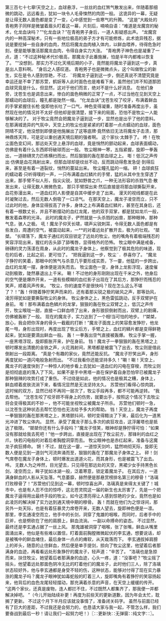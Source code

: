 第三百七十七章!天空之上，血球悬浮，一丝丝的血红煞气散发出来，伴随着那细微的跳动，远远看去，犹如一块令人毛骨悚然的肉团一般。
这诡异的一幕，无疑是让得无数人面色都是变了一变，心中感觉到一些寒气的升腾。
“这是”大殿处的青袍男子同样是微皱着眉头盯着这一幕，片刻后，喃喃自语：“难道是龙魔宫的秘术，化龙血诀吗？”“化龙血诀？”在青袍男子身后，一道人影疑惑出声。
“龙魔宫内的一种高深秘术，只有一些地位极高的弟子方才有可能修炼，此术诡异残忍，据说是要挖掉一些自身的血肉，然后将魔龙血肉植入体内，以鲜血喂养，待得危急时刻，便是能够激活那魔龙血肉，令得自身实力大涨。
”青袍男子神色也是凝重了一点，道：“不过这种秘术代价极高，那魔龙子此番施展，怕是半年内都难以恢复了。
”“没想到，那实力不过化天境后期的小子，竟然能将魔龙子逼到这一步，真是出人意料啊。
”身后之人感叹道。
青袍男子也是微微点头，这个叫做牧尘的新生，实在是令人感到惊艳，不过．¨将魔龙子逼到这一步，倒还真说不清楚究竟是幸运还是不幸了那苏萱，鹤妖等人此时面色也是难看下来，虽然他们并不知道那团血球究竟是什么，但显然，这对于他们而言，绝对不是什么好消息。
在他们身旁，沈苍生也是调息出来，惨白的面色稍微的正常了一点，不过当他在见到天空上那蠕动的血球后，瞳孔都是陡然一缩。
“化龙血诀”沈苍生咬了咬牙，布满着鲜血的手掌紧握住长枪·旋即他长吐了一口气，神色变得凝重，随时准备再度出手，虽然现在他的情况并不太好·但他却是很清楚，接下来的局面，恐怕不是牧尘一人能够解决的了。
对于牧尘竟然会把魔龙子逼到这一步，显然也是出乎了他的意料。
在那满城诡异的气氛中，天空上的牧尘也是紧紧的盯着那一点点蠕动的血球，面色阴晴不定，他没想到即便是他施展出了这等底牌·竟然依旧无法将魔龙子击溃，那神鼎炼天阵，可是足以重创通天境后期的强者啊。
这个家伙·太棘手了。
咚！在牧尘面色变幻间，那远处天空上悬浮的血球，竟是悄然的颤动起来，血球表面蠕动，仿佛是有着什么东西即将破球而出一般。
牧尘眼神一寒，五指紧握，旋即一拳轰出，一道磅礴灵力匹练横扫而出，然后狠狠的轰在那血球之上。
嘭！低沉之声传出·仿佛是血花溅射出来，但那血球却是纹丝不动，反而跳动得愈发急促·到得后来，甚至是有着一道裂纹，悄然的蔓延出来。
牧尘瞳孔猛的一缩。
砰！血球疯狂的蠕动着·只听得噗的一声，一只布满着血红鳞片的手臂，猛的从其中生生穿透了出来，那手臂不似人形，指尖尖锐，犹如野兽之爪，一种无法形容的杀戮气息·散发出来，让得无数人微微色变。
那只手臂探出来·然后直接是将那血球撕裂开来，血花弥漫出来，一道血红的人影便是自其中缓步走了出来。
漫天的视线都是在此时凝聚过去，然后无数人倒吸了一口凉气。
在那天空上，魔龙子凌空而立，只不过此时的他，身体显得拔高了许多，身体之上布满着血红鳞片，甚至在其身后，还有着一根数丈长，并且不断摆动的血红龙尾，他的双手双掌，都是犹如龙爪一般，散发着森寒的光泽。
此时的魔龙子，俨然就是一头杀戮的凶兽，那种眼神，那种气息，骇人之极。
吼！魔龙子仰天长啸，啸声尖锐刺耳，令得无数人面色都是有些发白，周遭的空气，被震动起来，一**的对着远处扩散开去，极为的壮观。
“桀桀。
”长啸落下，魔龙子通红的双目锁定了远处的牧尘，他的嘴角有着极端残忍的笑容浮现出来，猩红的舌头舔了舔嘴唇，显得格外的恐怖。
牧尘眼中满是戒备，磅礴的灵力荡漾在周身，从此时的魔龙子身体上，他察觉到了极其危险的味道，现在的后者，比起之前，更可怕了。
“把我逼到这一步，牧尘¨．恭喜你了。
”魔龙子狰狞的笑着，那眼中的煞气与杀意几乎要形成实质，下一霎，他猛的一步跨出，血红的龙尾一摆，身体便是消失而去。
牧尘面色一变，身体上龙影浮现，速度催动到极致，陡然暴退出上千米。
唰！不过他的身形刚刚出现在千米之外，他身后的空气便是爆炸开来，一道有些模糊的血红影子出现在了其后方，那狰狞而残忍的笑声，顺着风声传来。
“牧尘，你的速度不是很快吗？现在怎么这么不堪了？！”轰！伴随着狰狞笑声而来的，还有着那尖锐之极的破风之声，那等劲风，凌厉得犹如是要撕裂牧尘的身体。
牧尘身体之上，黑色雷弧跳动，反手双臂护在身前。
嘭！那布满着血色鳞片的龙掌，狠狠的轰在牧尘双臂之上，低沉之声传开，牧尘喉咙一甜，直接一口鲜血喷了出来，身形狼狈倒射而出，双臂上的剧痛，仿佛被轰断了一般。
现在的魔龙子，实力达到了一个相!当可怕的地步。
!“桀桀，放心，我会把你浑身的骨头一截截的打断！”魔龙子面庞上的笑容愈发狰狞，他龙尾一甩，身形出现时，再度出现了牧尘后方，手臂之上，血红的鳞片都是变得鲜艳起来，犹如是要滴出鲜血一般。
轰！一拳轰出空气直接被轰爆。
牧尘手掌一握，一座黑塔浮现，旋即膨胀开来，护在身前。
铛！魔龙子一拳狠狠的轰在黑塔之上顿时爆发出清脆的金铁之声，火花溅射间，黑塔都是被震飞了出去，牧尘则是借此倒射出一段距离。
“真是个有趣的家伙，竟然还能反抗。
”魔龙子狞笑出声，身形再度犹如一道闪电般急射而出。
“不过我看你还能坚持多久！”唰！唰！天空上，魔龙子的速度快到了一种惊人的地步看上去犹如一道血红的闪电在穿梭，而牧尘则是彻彻底底的落入了下风，如果不是手中黑塔一直在保护着自身恐怕早已被魔龙子那种狠辣的攻势打成了重伤。
不过绕是如此，他的情况也是极其之糟，身体上，鲜血顺着皮肤流淌下来，看情况显然是无法坚持太久。
苏萱他们看得心惊肉跳，这时候的双方，显然已经不再同一层次了，牧尘手段再多，都不可能再逆转。
“我去帮他。
”沈苍生咬了咬牙顾不得身上的伤势，就要出手，按照这个情况下去牧尘将会变得极其的不妙－，他不可能坐视牧尘被魔龙子所杀。
苏萱他们顿时一急，以沈苍生这种状态去帮忙恐怕也无法给予多大的帮助。
铛！天空上，魔龙子再度一拳狠狠的轰在那黑塔之上，黑塔颤抖间，顿时变得黯淡了下来，最后化为一道黑光冲进了牧尘体内。
显然，承受了魔龙子那么多次的疯狂攻击，这浮屠塔也是抵达了极限。
“桀桀你还有什么手段吗？”魔龙子怪笑，眼神却是狰狞得可怕：“如果没有那就给我去死吧！”他一步跨出，直接是出现在了牧尘前方，那锋利的血红之爪，快若闪电般的对着后者胸膛洞穿而去。
牧尘眼神也是赤红起来，准备与这魔龙子疯狂搏命。
锵！不过，就在这一霎，一道惊天剑吟，猛然响彻天际，旋即无数人便是见到一道剑气河流奔涌而至，狠狠的轰在了那魔龙子身体之上。
砰！剑气席卷在魔龙子身体上，顿时爆发出道道火花，而其身形，也是被震飞了出去。
哗。
无数人为之哗然，目光望去，只见得在那远处的天空，黑裙少女手持黑色长剑，凌空而立，眸子犹如冰湖一般，泛着寒意，锁定着魔龙子。
在其后方，一道满身鲜血的人影从天坠落，气息萎靡，赫然便是那悬赏榜排名第三的穆骨！“洛璃打败穆骨了！”苏萱他们见到这一幕，顿时惊喜出声，洛璃真是来得太关键了！城市中，也是有人忍不住的惊呼，这北苍灵院这一届的新生也太厉害了，先是一个把魔龙子逼得用出最终手段的牧尘，如今这漂亮得让人感到惊艳的少女，竟然也是如此凌厉的解决掉了实力达到通天境中期的穆骨。
轰！而就在他们为之惊讶间，那另外一处天际，也是有着狂暴灵力席卷开来，无数人望去，旋即神色便是一凛。
那里，李玄通凌空而立，他手中的长剑，洞穿了鬼雄的咽喉，而同时，后者手中的巨斧，也是劈砍在了他的肩膀上，鲜血流淌。
一副以命搏命的姿态。
不过显然，最终还是李玄通占据了一丝上风。
那鬼雄被洞穿了咽喉，张了张嘴，鲜血从嘴里面涌出来，他似是有些难以置信，盯着面前胸膛微微起伏的李玄通，想要说话，却是被嘴中的鲜血堵住，最后身体一点点的瘫软，从天栽落而下。
李玄通拔掉肩膀上的斧头，随意的止住鲜血，然后便是单手提剑，掠向了牧尘这里，他望着后者那满身的血迹，再看看远处形象狰狞的魔龙子，轻声道：“辛苦了。
”洛璃也是急掠而来，扶住牧尘，她望着后者那满身的血迹，心头一疼，道：“没事吧？”牧尘摇了摇头，他望着远处那面色阴冷无比的盯着他们的魔龙子，此时他们三人，除了洛璃状态较好外，他与李玄通都是身受不轻的伤，这种状态，能够对付得了现在实力暴涨的魔龙子吗？魔龙子眼神犹如毒蛇般的盯着三人，旋即嘴角有着狰狞的笑容扬起来，他背后的血色龙尾轻轻摆动，那充满着杀意的声音，在天空上缓缓的传开。
“这两个家伙，还真是废物，连人都拦不住，不过既然人都集齐了，那我便一并都解决掉吧。
”（今儿开始陆续补更！再度为前些天的更新道歉，因为年会太忙，耽搁了更新。
不过这个月下半月应该就没事情了，准备闭关码字。
虽然与前面已经有了巨大的差距，不过我还是会努力的，也恳请大家与我一起，不管怎么样，我们要奋战到最后一秒！请让我们一起努力吧！）〖∷更新快∷无弹窗∷纯文字∷〗。

